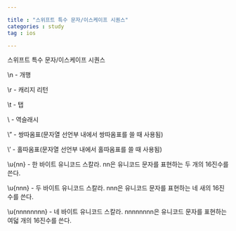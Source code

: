 ```yaml
---

title : "스위프트 특수 문자/이스케이프 시퀀스"
categories : study
tag : ios

---
```

스위프트 특수 문자/이스케이프 시퀀스

\n - 개행

\r - 캐리지 리턴

\t - 탭

\\ - 역슬래시

\” - 쌍따옴표(문자열 선언부 내에서 쌍따옴표를 쓸 때 사용됨)

\’ - 홀따옴표(문자열 선언부 내에서 홀따옴표를 쓸 때 사용됨)

\u{nn} - 한 바이트 유니코드 스칼라. nn은 유니코드 문자를 표현하는 두 개의 16진수를 쓴다.

\u{nnn} - 두 바이트 유니코드 스칼라. nnn은 유니코드 문자를 표현하는 네 새의 16진수를 쓴다.

\u{nnnnnnnn} - 네 바이트 유니코드 스칼라. nnnnnnnn은 유니코드 문자를 표현하는 여덟 개의 16진수를 쓴다.